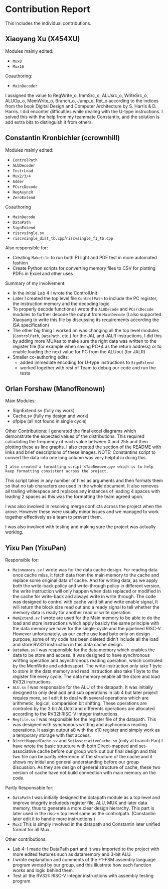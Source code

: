 # Contribution Report

This includes the individual contributions.

## Xiaoyang Xu (X454XU)

Modules mainly edited:

* `Mux8`
* `Mux16`

Coauthoring:

* `MainDecoder`

I assigned the value to RegWrite_o, ImmSrc_o, ALUsrc_o, WriteSrc_o, ALUOp_o, MemWrite_o, Branch_o, Jump_o, Ret_o according to the indices from the book Digital Design and Computer Architecture by S. Harris & D. Harris. I did enconter difficulties while dealing with the U-type instructions. I solved this with the help from my teammate Constantin, and the solution is add extra bits to distinguish it from others.  

## Constantin Kronbichler (ccrownhill)

Modules mainly edited:

* `ControlPath`
* `ALUDecoder`
* `InstrLoad`
* `Mux2/3/4`
* `Adder`
* `PCsrcDecode`
* `RegAsyncR`
* `ZeroExtend`

Coauthoring

* `MainDecode`
* `DataPath`
* `SignExtend`
* `riscvsingle.sv`
* `riscvsingle_dist_tb.cpp`/`riscvsingle_f1_tb.cpp`

Also responsible for:

* Creating `Makefile` to run both F1 light and PDF test in more automated fashion
* Create Python scripts for converting memory files to CSV for plotting PDFs in Excel and other uses

Summary of my involvement:

* In the initial Lab 4 I wrote the ControlUnit
* Later I created the top level file `ControlPath` to include the PC register, the instruction memory and the decoding logic
* To properly decode functions I wrote the `ALUDecode` and `PCsrcDecode` modules to further decode the output from `MainDecode` (I also supported Xiaoyang to write this file by discussing its requirements according the ISA specification)
* The other big thing I worked on was changing all the top level modules (`ControlPath`, `DataPath`, etc.) for the JAL and JALR instructions.
I did this by adding more MUXes to make sure the right data was written to the register file
(for example when saving PC+4 as the return address) or to enable loading
the next value for PC from the ALUout (for JALR)
* Smaller co-authoring edits:
	* added immediate encoding for U-type instructions to `SignExtend`
	* worked together with rest of Team to debug our code and run the tests


## Orlan Forshaw (ManofRenown)
Main Modules:
* SignExtend.sv (fully my work)
* Cache.sv (fully my design and work)
* ofpipe (all not found in single cycle)

	
Other Contributions:
	I generated the final excel diagrams which demonstrate the expected values of the distributions. 
  This required calculating the frequency of each value between 0 and 255 and then plotting these as line graphs.
  I also created the section of the README with links and brief descriptions of these images. 
		NOTE: Constantins script to convert the data into one long column was very helpful in doing this.

	I also created a formatting script <TabRemove.py> which is to help keep formatting consistent across the project. 
  This script takes in any number of files as arguments and then formats them so that no tab characters are used in the whole document. 
  It also removes all trailing whitespace and replaces any instances of leading 4 spaces with leading 2 spaces as this was the formatting the team agreed upon.
  
  I was also involved in resolving merge conflicts across the project when the arose. 
  However these were usually minor issues and we managed to work together effectively as a team to prevent them.

  I was also involved with testing and making sure the project was actually working.


## Yixu Pan (YixuPan)

Responsible for:

* `Mainmemory.sv`
  I wrote was for the data cache design. For reading data once cache miss, it fetch data from the main memory to the cache and replace some original data of cache. And for writing data, as we apply both the write-back policy and write-through policy in different version, the write instruction will only happen when data replaced or modified in the cache for write-back and always write in write through. The code was designed to control with cache valid bit and write enable signal, It will return the block size read out and a ready signal to tell whether the memory data is ready for another read or write operation.
* `MemExtend.sv`
  I wrote are used for the Main memory to be able to do the load and store instructions which apply basicly the same principle with the data memory we have for the single-cycle and the pipelined RISC-V. However unfortunately, as our cache use load byte only on design purpose, some of my code has been deleted didn't include all the load and store RV32I instruction in this data cache design.
* `DataMem.sv`
  I was responsible for the data memory which enables the data to be store and access. It was designed to have synchronous writting operation and asynchronous reading operation, which controled by the MemWrite and addressport. The write instruction only take 1 byte to store in the data memory and read instruction also take 1 byte to the register file every cycle. The data memory enable all the store and load RV32I instructions.
* `ALU.sv`
  I was responsable for the ALU of the datapath. It was initially designed to only deal add and sub operations in lab 4 but later project requies more, so I edit it to deal with several operations which are arithmetic, logical, comparision bit shifting. These operations are controled by the 3 bit ALUctrl and differents operations are allocated according to the RV32I:RISC-V integer instructions.
* `Regfile.sv`
  I was responsible for the register file of the datapath. This was designed with synchonous writting and asyhconous reading operations. It assign output a0 with the x10 register and simply work as a temporary storage with fast access.
* `DirectMappedCache.sv` and `SetAssociativeCache.sv`
  (only at branch Pan)
  I have wrote the basic structure with both Direct-mapped and set-associative cache before our group work out our final design and this two file can be partly referrence of the structure of the cache and it shows my initial and general understanding before our group discussion. As they are design of general structure of cache, these two version of cache have not build connection with main memory on the code.

Partly Responsable for:

* `DataPath`
  I was initially designed the datapath module as a top level and improve integrity includeds register file, ALU, MUX and later data memory, thus to generate a more clear design hierarchy. This part is later used in the risc-v top level same as the controlpath. (Constantin later edit it to handle more instructions.)
* `Mux2`
  This is simply involved in the datapath and Constantin later unified format for all Mux.

Other contributions:

* Lab 4: I made the DataPath part and it was imported to the project with more edited features such as datamemory and 3-bit ALU.
* I wrote explanation and comments of the F1-FSM assembly language program wroted by our group, and this illustrate how each function works and logic behind them. 
* Test all the RV32I: RISC-V integer instructions with assembly testing program.

